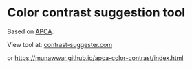 # Color contrast suggestion tool

Based on <a href="https://apcacontrast.com">APCA</a>.

View tool at: [contrast-suggester.com](https://contrast-suggester.com)

or https://munawwar.github.io/apca-color-contrast/index.html